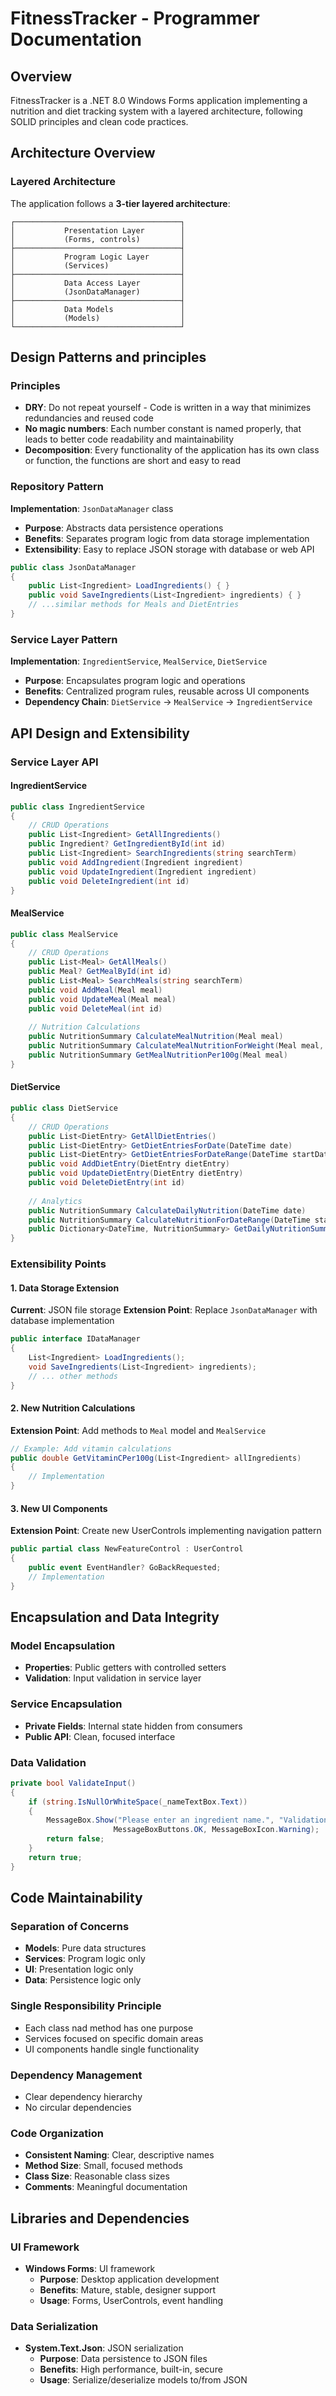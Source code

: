 # FitnessTracker - Programmer Documentation

## Overview
FitnessTracker is a .NET 8.0 Windows Forms application implementing a nutrition and diet tracking system with a layered architecture, following SOLID principles and clean code practices.

## Architecture Overview

### Layered Architecture
The application follows a **3-tier layered architecture**:

```
┌─────────────────────────────────────┐
│           Presentation Layer        │
│           (Forms, controls)         │
├─────────────────────────────────────┤
│           Program Logic Layer       │
│           (Services)                │
├─────────────────────────────────────┤
│           Data Access Layer         │
│           (JsonDataManager)         │
├─────────────────────────────────────┤
│           Data Models               │
│           (Models)                  │
└─────────────────────────────────────┘
```


## Design Patterns and principles

### Principles
- **DRY**: Do not repeat yourself - Code is written in a way that minimizes redundancies and reused code
- **No magic numbers**: Each number constant is named properly, that leads to better code readability and maintainability
- **Decomposition**: Every functionality of the application has its own class or function, the functions are short and easy to read

### Repository Pattern
**Implementation**: `JsonDataManager` class
- **Purpose**: Abstracts data persistence operations
- **Benefits**: Separates program logic from data storage implementation
- **Extensibility**: Easy to replace JSON storage with database or web API

```csharp
public class JsonDataManager
{
    public List<Ingredient> LoadIngredients() { }
    public void SaveIngredients(List<Ingredient> ingredients) { }
    // ...similar methods for Meals and DietEntries
}
```

### Service Layer Pattern
**Implementation**: `IngredientService`, `MealService`, `DietService`
- **Purpose**: Encapsulates program logic and operations
- **Benefits**: Centralized program rules, reusable across UI components
- **Dependency Chain**: `DietService` → `MealService` → `IngredientService`

## API Design and Extensibility

### Service Layer API

#### IngredientService
```csharp
public class IngredientService
{
    // CRUD Operations
    public List<Ingredient> GetAllIngredients()
    public Ingredient? GetIngredientById(int id)
    public List<Ingredient> SearchIngredients(string searchTerm)
    public void AddIngredient(Ingredient ingredient)
    public void UpdateIngredient(Ingredient ingredient)
    public void DeleteIngredient(int id)
}
```

#### MealService
```csharp
public class MealService
{
    // CRUD Operations
    public List<Meal> GetAllMeals()
    public Meal? GetMealById(int id)
    public List<Meal> SearchMeals(string searchTerm)
    public void AddMeal(Meal meal)
    public void UpdateMeal(Meal meal)
    public void DeleteMeal(int id)
    
    // Nutrition Calculations
    public NutritionSummary CalculateMealNutrition(Meal meal)
    public NutritionSummary CalculateMealNutritionForWeight(Meal meal, double weightInGrams)
    public NutritionSummary GetMealNutritionPer100g(Meal meal)
}
```

#### DietService
```csharp
public class DietService
{
    // CRUD Operations
    public List<DietEntry> GetAllDietEntries()
    public List<DietEntry> GetDietEntriesForDate(DateTime date)
    public List<DietEntry> GetDietEntriesForDateRange(DateTime startDate, DateTime endDate)
    public void AddDietEntry(DietEntry dietEntry)
    public void UpdateDietEntry(DietEntry dietEntry)
    public void DeleteDietEntry(int id)
    
    // Analytics
    public NutritionSummary CalculateDailyNutrition(DateTime date)
    public NutritionSummary CalculateNutritionForDateRange(DateTime startDate, DateTime endDate)
    public Dictionary<DateTime, NutritionSummary> GetDailyNutritionSummary(DateTime startDate, DateTime endDate)
}
```

### Extensibility Points

#### 1. Data Storage Extension
**Current**: JSON file storage
**Extension Point**: Replace `JsonDataManager` with database implementation

```csharp
public interface IDataManager
{
    List<Ingredient> LoadIngredients();
    void SaveIngredients(List<Ingredient> ingredients);
    // ... other methods
}
```

#### 2. New Nutrition Calculations
**Extension Point**: Add methods to `Meal` model and `MealService`

```csharp
// Example: Add vitamin calculations
public double GetVitaminCPer100g(List<Ingredient> allIngredients)
{
    // Implementation
}
```

#### 3. New UI Components
**Extension Point**: Create new UserControls implementing navigation pattern

```csharp
public partial class NewFeatureControl : UserControl
{
    public event EventHandler? GoBackRequested;
    // Implementation
}
```

## Encapsulation and Data Integrity

### Model Encapsulation
- **Properties**: Public getters with controlled setters
- **Validation**: Input validation in service layer

### Service Encapsulation
- **Private Fields**: Internal state hidden from consumers
- **Public API**: Clean, focused interface

### Data Validation
```csharp
private bool ValidateInput()
{
    if (string.IsNullOrWhiteSpace(_nameTextBox.Text))
    {
        MessageBox.Show("Please enter an ingredient name.", "Validation Error", 
                       MessageBoxButtons.OK, MessageBoxIcon.Warning);
        return false;
    }
    return true;
}
```

## Code Maintainability

### Separation of Concerns
- **Models**: Pure data structures
- **Services**: Program logic only
- **UI**: Presentation logic only
- **Data**: Persistence logic only

### Single Responsibility Principle
- Each class nad method has one purpose
- Services focused on specific domain areas
- UI components handle single functionality

### Dependency Management
- Clear dependency hierarchy
- No circular dependencies

### Code Organization
- **Consistent Naming**: Clear, descriptive names
- **Method Size**: Small, focused methods
- **Class Size**: Reasonable class sizes
- **Comments**: Meaningful documentation

## Libraries and Dependencies

### UI Framework
- **Windows Forms**: UI framework
  - **Purpose**: Desktop application development
  - **Benefits**: Mature, stable, designer support
  - **Usage**: Forms, UserControls, event handling

### Data Serialization
- **System.Text.Json**: JSON serialization
  - **Purpose**: Data persistence to JSON files
  - **Benefits**: High performance, built-in, secure
  - **Usage**: Serialize/deserialize models to/from JSON

